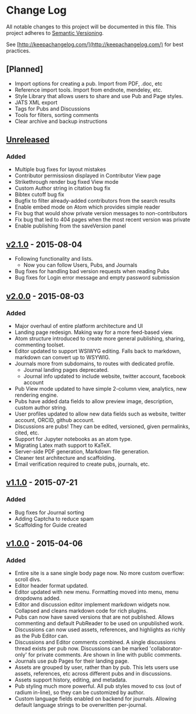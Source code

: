 # Change Log
All notable changes to this project will be documented in this file.
This project adheres to [Semantic Versioning](http://semver.org/).

See [http://keepachangelog.com/](http://keepachangelog.com/) for best practices.

## [Planned]
- Import options for creating a pub. Import from PDF, .doc, etc
- Reference import tools. Import from endnote, mendeley, etc.
- Style Library that allows users to share and use Pub and Page styles.
- JATS XML export
- Tags for Pubs and Discussions
- Tools for filters, sorting comments
- Clear archive and backup instructions

## [Unreleased]
### Added
- Multiple bug fixes for layout mistakes
- Contributor permissiosn displayed in Contributor View page
- Strikethrough render bug fixed View mode
- Custom Author string in citation bug fix
- Bibtex cutoff bug fix
- Bugfix to filter already-added contributors from the search results
- Enable embed mode on Atom which provides simple reader
- Fix bug that would show private version messages to non-contributors
- Fix bug that led to 404 pages when the most recent version was private
- Enable publishing from the saveVersion panel

## [v2.1.0] - 2015-08-04
- Following functionality and lists. 
	- Now you can follow Users, Pubs, and Journals
- Bug fixes for handling bad version requests when reading Pubs
- Bug fixes for Login error message and empty password submission

## [v2.0.0] - 2015-08-03
### Added
- Major overhaul of entire platform architecture and UI
- Landing page redesign. Making way for a more feed-based view.
- Atom structure introduced to create more general publishing, sharing, commenting toolset.
- Editor updated to support WSIWYG editing. Falls back to markdown, markdown can convert up to WSYWIG.
- Journals more from subdomains, to routes with dedicated profile. 
    - Journal landing pages deprecated. 
    - Journal info updated to include website, twitter account, facebook account
- Pub View mode updated to have simple 2-column view, analytics, new rendering engine. 
- Pubs have added data fields to allow preview image, description, custom author string.
- User profiles updated to allow new data fields such as website, twitter account, ORCID, github account.
- Discussions are pubs! They can be edited, versioned, given permalinks, cited, etc.
- Support for Jupyter notebooks as an atom type.
- Migrating Latex math support to KaTeX.
- Server-side PDF generation, Markdown file generation.
- Cleaner test architecture and scaffolding.
- Email verification required to create pubs, journals, etc.

## [v1.1.0] - 2015-07-21
### Added 
- Bug fixes for Journal sorting
- Adding Captcha to reduce spam
- Scaffolding for Guide created


## [v1.0.0] - 2015-04-06
### Added
- Entire site is a sane single body page now. No more custom overflow: scroll divs.
- Editor header format updated.
- Editor updated with new menu. Formatting moved into menu, menu dropdowns added.
- Editor and discussion editor implement markdown widgets now. Collapsed and cleans markdown code for rich plugins.
- Pubs can now have saved versions that are not published. Allows commenting and default PubReader to be used on unpublished work.
- Discussions can now used assets, references, and highlights as richly as the Pub Editor can.
- Discussions and Editor comments combined. A single discussions thread exists per pub now. Discussions can be marked 'collaborator-only' for private comments. Are shown in line with public comments.
- Journals use pub Pages for their landing page.
- Assets are grouped by user, rather than by pub. This lets users use assets, references, etc across different pubs and in discussions.
- Assets support history, editing, and metadata.
- Pub styling much more powerful. All pub styles moved to css (out of radium in-line), so they can be customized by author.
- Custom language fields enabled on backend for journals. Allowing default language strings to be overwritten per-journal.


[Unreleased]: https://github.com/pubpub/pubpub/compare/v2.1.0...HEAD
[v2.1.0]: https://github.com/pubpub/pubpub/compare/v2.0.0...v2.1.0
[v2.0.0]: https://github.com/pubpub/pubpub/compare/v1.1.0...v2.0.0
[v1.1.0]: https://github.com/pubpub/pubpub/compare/v0.2.0...v1.1.0
[v1.0.0]: https://github.com/pubpub/pubpub/commit/12136801c7f5f5dc8225077653ed713f348f2673

